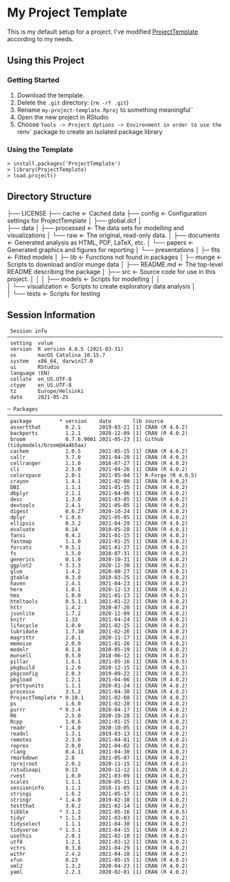 # My Project Template
This is my default setup for a project. I've modified [ProjectTemplate](http://projecttemplate.net/) according to my needs. 

## Using this Project

### Getting Started
1. Download the template.
2. Delete the `.git` directory: (`rm -rf .git`)
3. Rename `my-project-template.Rproj` to something meaningful¨
4. Open the new project in RStudio
5. Choose `Tools -> Project Options -> Environment in order to use the `renv` package to create an isolated package library

### Using the Template

```
> install.packages('ProjectTemplate')
> library(ProjectTemplate)
> load.project()
```



## Directory Structure

├── LICENSE
├── cache              <- Cached data
├── config             <- Configuration settings for ProjectTemplate
│   ├── global.dcf
│    
├── data
│   ├── processed      <- The data sets for modelling and visualizations
│   └── raw            <- The original, read-only data.
│
├── documents          <- Generated analysis as HTML, PDF, LaTeX, etc.
│   └── papers         <- Generated graphics and figures for reporting
│   └── presentations
│
├─ fits                <- Fitted models
│
├─ lib                 <- Functions not found in packages
│
├─ munge               <- Scripts to download and/or munge data
│
├── README.md          <- The top-level README describing the package
│
├── src                <- Source code for use in this project.
│   │
│   ├── models         <- Scripts for modelling
│   │                      
│   └── visualization  <- Scripts to create exploratory data analysis
│       
│
└── tests              <- Scripts for testing



## Session Information
```
 Session info ─────────────────────────────────────────────────────────────────────────
 setting  value                       
 version  R version 4.0.5 (2021-03-31)
 os       macOS Catalina 10.15.7      
 system   x86_64, darwin17.0          
 ui       RStudio                     
 language (EN)                        
 collate  en_US.UTF-8                 
 ctype    en_US.UTF-8                 
 tz       Europe/Helsinki             
 date     2021-05-25                  

─ Packages ──────────────────────────────────────────────────────────────────────────
 package         * version    date       lib source                           
 assertthat        0.2.1      2019-03-21 [1] CRAN (R 4.0.2)                   
 backports         1.2.1      2020-12-09 [1] CRAN (R 4.0.2)                   
 broom             0.7.6.9001 2021-05-23 [1] Github (tidymodels/broom@4a4b5aa)
 cachem            1.0.5      2021-05-15 [1] CRAN (R 4.0.2)                   
 callr             3.7.0      2021-04-20 [1] CRAN (R 4.0.2)                   
 cellranger        1.1.0      2016-07-27 [1] CRAN (R 4.0.2)                   
 cli               2.5.0      2021-04-26 [1] CRAN (R 4.0.2)                   
 colorspace        2.0-1      2021-05-04 [1] R-Forge (R 4.0.5)                
 crayon            1.4.1      2021-02-08 [1] CRAN (R 4.0.2)                   
 DBI               1.1.1      2021-01-15 [1] CRAN (R 4.0.2)                   
 dbplyr            2.1.1      2021-04-06 [1] CRAN (R 4.0.2)                   
 desc              1.3.0      2021-03-05 [1] CRAN (R 4.0.2)                   
 devtools          2.4.1      2021-05-05 [1] CRAN (R 4.0.2)                   
 digest            0.6.27     2020-10-24 [1] CRAN (R 4.0.2)                   
 dplyr           * 1.0.6      2021-05-05 [1] CRAN (R 4.0.2)                   
 ellipsis          0.3.2      2021-04-29 [1] CRAN (R 4.0.2)                   
 evaluate          0.14       2019-05-28 [1] CRAN (R 4.0.1)                   
 fansi             0.4.2      2021-01-15 [1] CRAN (R 4.0.2)                   
 fastmap           1.1.0      2021-01-25 [1] CRAN (R 4.0.2)                   
 forcats         * 0.5.1      2021-01-27 [1] CRAN (R 4.0.2)                   
 fs                1.5.0      2020-07-31 [1] CRAN (R 4.0.2)                   
 generics          0.1.0      2020-10-31 [1] CRAN (R 4.0.2)                   
 ggplot2         * 3.3.3      2020-12-30 [1] CRAN (R 4.0.2)                   
 glue              1.4.2      2020-08-27 [1] CRAN (R 4.0.2)                   
 gtable            0.3.0      2019-03-25 [1] CRAN (R 4.0.2)                   
 haven             2.4.1      2021-04-23 [1] CRAN (R 4.0.2)                   
 here              1.0.1      2020-12-13 [1] CRAN (R 4.0.2)                   
 hms               1.0.0      2021-01-13 [1] CRAN (R 4.0.2)                   
 htmltools         0.5.1.1    2021-01-22 [1] CRAN (R 4.0.2)                   
 httr              1.4.2      2020-07-20 [1] CRAN (R 4.0.2)                   
 jsonlite          1.7.2      2020-12-09 [1] CRAN (R 4.0.2)                   
 knitr             1.33       2021-04-24 [1] CRAN (R 4.0.2)                   
 lifecycle         1.0.0      2021-02-15 [1] CRAN (R 4.0.2)                   
 lubridate         1.7.10     2021-02-26 [1] CRAN (R 4.0.2)                   
 magrittr          2.0.1      2020-11-17 [1] CRAN (R 4.0.2)                   
 memoise           2.0.0      2021-01-26 [1] CRAN (R 4.0.2)                   
 modelr            0.1.8      2020-05-19 [1] CRAN (R 4.0.2)                   
 munsell           0.5.0      2018-06-12 [1] CRAN (R 4.0.2)                   
 pillar            1.6.1      2021-05-16 [1] CRAN (R 4.0.5)                   
 pkgbuild          1.2.0      2020-12-15 [1] CRAN (R 4.0.2)                   
 pkgconfig         2.0.3      2019-09-22 [1] CRAN (R 4.0.2)                   
 pkgload           1.2.1      2021-04-06 [1] CRAN (R 4.0.2)                   
 prettyunits       1.1.1      2020-01-24 [1] CRAN (R 4.0.2)                   
 processx          3.5.2      2021-04-30 [1] CRAN (R 4.0.2)                   
 ProjectTemplate * 0.10.1     2021-02-08 [1] CRAN (R 4.0.2)                   
 ps                1.6.0      2021-02-28 [1] CRAN (R 4.0.2)                   
 purrr           * 0.3.4      2020-04-17 [1] CRAN (R 4.0.2)                   
 R6                2.5.0      2020-10-28 [1] CRAN (R 4.0.2)                   
 Rcpp              1.0.6      2021-01-15 [1] CRAN (R 4.0.2)                   
 readr           * 1.4.0      2020-10-05 [1] CRAN (R 4.0.2)                   
 readxl            1.3.1      2019-03-13 [1] CRAN (R 4.0.2)                   
 remotes           2.3.0      2021-04-01 [1] CRAN (R 4.0.2)                   
 reprex            2.0.0      2021-04-02 [1] CRAN (R 4.0.2)                   
 rlang             0.4.11     2021-04-30 [1] CRAN (R 4.0.2)                   
 rmarkdown         2.8        2021-05-07 [1] CRAN (R 4.0.2)                   
 rprojroot         2.0.2      2020-11-15 [1] CRAN (R 4.0.2)                   
 rstudioapi        0.13       2020-11-12 [1] CRAN (R 4.0.2)                   
 rvest             1.0.0      2021-03-09 [1] CRAN (R 4.0.2)                   
 scales            1.1.1      2020-05-11 [1] CRAN (R 4.0.2)                   
 sessioninfo       1.1.1      2018-11-05 [1] CRAN (R 4.0.2)                   
 stringi           1.6.2      2021-05-17 [1] CRAN (R 4.0.2)                   
 stringr         * 1.4.0      2019-02-10 [1] CRAN (R 4.0.2)                   
 testthat          3.0.2      2021-02-14 [1] CRAN (R 4.0.2)                   
 tibble          * 3.1.2      2021-05-16 [1] CRAN (R 4.0.5)                   
 tidyr           * 1.1.3      2021-03-03 [1] CRAN (R 4.0.2)                   
 tidyselect        1.1.1      2021-04-30 [1] CRAN (R 4.0.2)                   
 tidyverse       * 1.3.1      2021-04-15 [1] CRAN (R 4.0.2)                   
 usethis           2.0.1      2021-02-10 [1] CRAN (R 4.0.2)                   
 utf8              1.2.1      2021-03-12 [1] CRAN (R 4.0.2)                   
 vctrs             0.3.8      2021-04-29 [1] CRAN (R 4.0.2)                   
 withr             2.4.2      2021-04-18 [1] CRAN (R 4.0.2)                   
 xfun              0.23       2021-05-15 [1] CRAN (R 4.0.2)                   
 xml2              1.3.2      2020-04-23 [1] CRAN (R 4.0.2)                   
 yaml              2.2.1      2020-02-01 [1] CRAN (R 4.0.2)  

```
